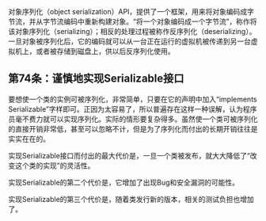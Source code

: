 
对象序列化（object serialization）API，提供了一个框架，用来将对象编码成字节流，并从字节流编码中重新构建对象。“将一个对象编码成一个字节流”，称作将该对象序列化（serializing）；相反的处理过程被称作反序列化（deserializing）。一旦对象被序列化后，它的编码就可以从一台正在运行的虚拟机被传递到另一台虚拟机上，或者被存储到磁盘上，供以后反序列化使用。

## 第74条：谨慎地实现Serializable接口

要想使一个类的实例可被序列化，非常简单，只要在它的声明中加入“implements Serializable”字样即可。正因为太容易了，所以普遍存在这样一种误解，认为程序员毫不费力就可以实现序列化。实际的情形要复杂得多。虽然使一个类可被序列化的直接开销非常低，甚至可以忽略不计，但是为了序列化而付出的长期开销往往是实实在在的。

实现Serializable接口而付出的最大代价是，一旦一个类被发布，就大大降低了“改变这个类的实现”的灵活性。

实现Serializable的第二个代价是，它增加了出现Bug和安全漏洞的可能性。

实现Serializable的第三个代价是，随着类发行新的版本，相关的测试负担也增加了。

